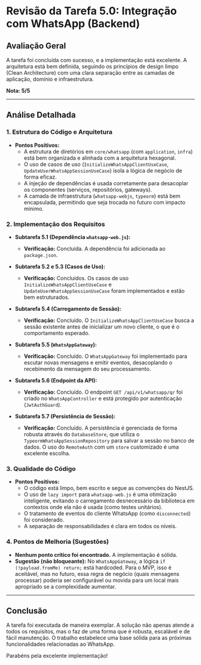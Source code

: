 # Revisão da Tarefa 5.0: Integração com WhatsApp (Backend)

## Avaliação Geral
A tarefa foi concluída com sucesso, e a implementação está excelente. A arquitetura está bem definida, seguindo os princípios de design limpo (Clean Architecture) com uma clara separação entre as camadas de aplicação, domínio e infraestrutura.

**Nota: 5/5**

---

## Análise Detalhada

### 1. Estrutura do Código e Arquitetura
- **Pontos Positivos:**
  - A estrutura de diretórios em `core/whatsapp` (com `application`, `infra`) está bem organizada e alinhada com a arquitetura hexagonal.
  - O uso de casos de uso (`InitializeWhatsAppClientUseCase`, `UpdateUserWhatsAppSessionUseCase`) isola a lógica de negócio de forma eficaz.
  - A injeção de dependências é usada corretamente para desacoplar os componentes (serviços, repositórios, gateways).
  - A camada de infraestrutura (`whatsapp-webjs`, `typeorm`) está bem encapsulada, permitindo que seja trocada no futuro com impacto mínimo.

### 2. Implementação dos Requisitos

- **Subtarefa 5.1 (Dependência `whatsapp-web.js`):**
  - **Verificação:** Concluída. A dependência foi adicionada ao `package.json`.

- **Subtarefa 5.2 e 5.3 (Casos de Uso):**
  - **Verificação:** Concluídos. Os casos de uso `InitializeWhatsAppClientUseCase` e `UpdateUserWhatsAppSessionUseCase` foram implementados e estão bem estruturados.

- **Subtarefa 5.4 (Carregamento de Sessão):**
  - **Verificação:** Concluído. O `InitializeWhatsAppClientUseCase` busca a sessão existente antes de inicializar um novo cliente, o que é o comportamento esperado.

- **Subtarefa 5.5 (`WhatsAppGateway`):**
  - **Verificação:** Concluído. O `WhatsAppGateway` foi implementado para escutar novas mensagens e emitir eventos, desacoplando o recebimento da mensagem do seu processamento.

- **Subtarefa 5.6 (Endpoint da API):**
  - **Verificação:** Concluído. O endpoint `GET /api/v1/whatsapp/qr` foi criado no `WhatsAppController` e está protegido por autenticação (`JwtAuthGuard`).

- **Subtarefa 5.7 (Persistência de Sessão):**
  - **Verificação:** Concluído. A persistência é gerenciada de forma robusta através do `DatabaseStore`, que utiliza o `TypeormWhatsAppSessionRepository` para salvar a sessão no banco de dados. O uso do `RemoteAuth` com um `store` customizado é uma excelente escolha.

### 3. Qualidade do Código

- **Pontos Positivos:**
  - O código está limpo, bem escrito e segue as convenções do NestJS.
  - O uso de `lazy import` para `whatsapp-web.js` é uma otimização inteligente, evitando o carregamento desnecessário da biblioteca em contextos onde ela não é usada (como testes unitários).
  - O tratamento de eventos do cliente WhatsApp (como `disconnected`) foi considerado.
  - A separação de responsabilidades é clara em todos os níveis.

### 4. Pontos de Melhoria (Sugestões)

- **Nenhum ponto crítico foi encontrado.** A implementação é sólida.
- **Sugestão (não bloqueante):** No `WhatsAppGateway`, a lógica `if (!payload.fromMe) return;` está hardcoded. Para o MVP, isso é aceitável, mas no futuro, essa regra de negócio (quais mensagens processar) poderia ser configurável ou movida para um local mais apropriado se a complexidade aumentar.

---

## Conclusão
A tarefa foi executada de maneira exemplar. A solução não apenas atende a todos os requisitos, mas o faz de uma forma que é robusta, escalável e de fácil manutenção. O trabalho estabelece uma base sólida para as próximas funcionalidades relacionadas ao WhatsApp.

Parabéns pela excelente implementação!